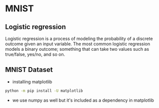 # MNIST

## Logistic regression

Logistic regression is a process of modeling the probability of a discrete outcome given an input variable. The most common logistic regression models a binary outcome; something that can take two values such as true/false, yes/no, and so on.

## MNIST Dataset

- installing matplotlib

```bash
python -m pip install -U matplotlib
```

- we use numpy as well but it's included as a dependency in matplotlib
